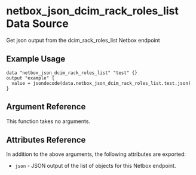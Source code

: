 # netbox\_json\_dcim\_rack\_roles\_list Data Source

Get json output from the dcim_rack_roles_list Netbox endpoint

## Example Usage

```hcl
data "netbox_json_dcim_rack_roles_list" "test" {}
output "example" {
  value = jsondecode(data.netbox_json_dcim_rack_roles_list.test.json)
}
```

## Argument Reference

This function takes no arguments.

## Attributes Reference

In addition to the above arguments, the following attributes are exported:
* ``json`` - JSON output of the list of objects for this Netbox endpoint.

